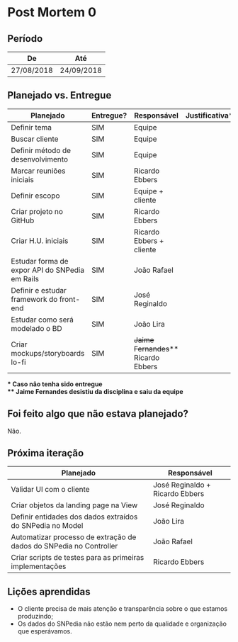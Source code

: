 # Post Mortem 0

## Período

De         | Até
---------- | ----------
27/08/2018 | 24/09/2018

## Planejado vs. Entregue

Planejado | Entregue? | Responsável | Justificativa*
--------- | --------- | ----------- | -------------
Definir tema | SIM | Equipe |
Buscar cliente | SIM | Equipe |
Definir método de desenvolvimento | SIM | Equipe |
Marcar reuniões iniciais | SIM | Ricardo Ebbers |
Definir escopo | SIM | Equipe + cliente |
Criar projeto no GitHub | SIM | Ricardo Ebbers |
Criar H.U. iniciais | SIM | Ricardo Ebbers + cliente |
Estudar forma de expor API do SNPedia em Rails | SIM | João Rafael |
Definir e estudar framework do front-end | SIM | José Reginaldo |
Estudar como será modelado o BD | SIM | João Lira |
Criar mockups/storyboards lo-fi | SIM | ~~Jaime Fernandes~~**<br>Ricardo Ebbers |

**\* Caso não tenha sido entregue**  
**\*\* Jaime Fernandes desistiu da disciplina e saiu da equipe**

## Foi feito algo que não estava planejado?

Não.

## Próxima iteração

Planejado | Responsável
--------- | -----------
Validar UI com o cliente | José Reginaldo + Ricardo Ebbers
Criar objetos da landing page na View | José Reginaldo
Definir entidades dos dados extraídos do SNPedia no Model | João Lira
Automatizar processo de extração de dados do SNPedia no Controller | João Rafael
Criar scripts de testes para as primeiras implementações | Ricardo Ebbers

## Lições aprendidas

* O cliente precisa de mais atenção e transparência sobre o que estamos produzindo;
* Os dados do SNPedia não estão nem perto da qualidade e organização que esperávamos.